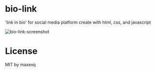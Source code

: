 # bio-link
'link in bio' for social media platform create with html, css, and javascript

![bio-link-screenshot](https://github.com/maxexq/bio-link/assets/135117037/1f339e14-ccef-4e74-be7b-1ca6f401033b)


# License
MIT by maxexq
